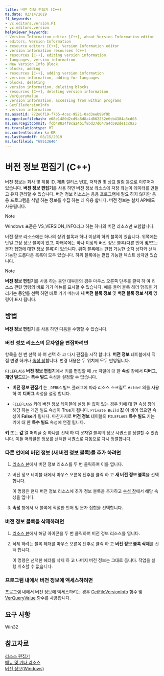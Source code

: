 ```yaml
---
title: 버전 정보 편집기 (C++)
ms.date: 02/14/2019
f1_keywords:
- vc.editors.version.F1
- vc.editors.version
helpviewer_keywords:
- Version Information editor [C++], about Version Information editor
- editors, Version Information
- resource editors [C++], Version Information editor
- version information resources [C++]
- resources [C++], editing version information
- languages, version information
- New Version Info Block
- blocks, adding
- resources [C++], adding version information
- version information, adding for languages
- blocks, deleting
- version information, deleting blocks
- resources [C++], deleting version information
- VerQueryValue
- version information, accessing from within programs
- GetFileVersionInfo
- version information
ms.assetid: 772e6f19-f765-4cec-9521-0ad3eeb99f9b
ms.openlocfilehash: e68e1480d2cd9a8d8a4d862252e6eb4384a5cd68
ms.sourcegitcommit: fcb48824f9ca24b1f8bd37d647a4d592de1cc925
ms.translationtype: MT
ms.contentlocale: ko-KR
ms.lasthandoff: 08/15/2019
ms.locfileid: "69513646"
---
```

# <a name="version-information-editor-c"></a>버전 정보 편집기 (C++)

버전 정보는 회사 및 제품 ID, 제품 릴리스 번호, 저작권 및 상표 알림 등으로 이루어져 있습니다. **버전 정보 편집기**를 사용 하면 버전 정보 리소스에 저장 되는이 데이터를 만들고 유지 관리할 수 있습니다. 버전 정보 리소스는 응용 프로그램에 필요 하지 않지만 응용 프로그램을 식별 하는 정보를 수집 하는 데 유용 합니다. 버전 정보는 설치 API에도 사용됩니다.

> [!NOTE]
> Windows 표준은 VS_VERSION_INFO라고 하는 하나의 버전 리소스만 포함합니다.

버전 정보 리소스에는 하나의 상위 블록과 하나 이상의 하위 블록이 있습니다. 위쪽에는 단일 고정 정보 블록이 있고, 아래쪽에는 하나 이상의 버전 정보 블록(다른 언어 및/또는 문자 집합에 대한 정보 블록)이 있습니다. 위쪽 블록에는 편집 가능한 숫자 상자와 선택 가능한 드롭다운 목록이 모두 있습니다. 하위 블록에는 편집 가능한 텍스트 상자만 있습니다.

> [!NOTE]
> **버전 정보 편집기**를 사용 하는 동안 대부분의 경우 마우스 오른쪽 단추를 클릭 하 여 리소스 관련 명령의 바로 가기 메뉴를 표시할 수 있습니다. 예를 들어 블록 헤더 항목을 가리키는 동안를 선택 하면 바로 가기 메뉴에 **새 버전 블록 정보** 및 **버전 블록 정보 삭제** 명령이 표시 됩니다.

## <a name="how-to"></a>방법

**버전 정보 편집기** 를 사용 하면 다음을 수행할 수 있습니다.

### <a name="to-edit-a-string-in-a-version-information-resource"></a>버전 정보 리소스의 문자열을 편집하려면

항목을 한 번 선택 하 여 선택 하 고 다시 편집을 시작 합니다. **버전 정보** 테이블에서 직접 변경 하거나 [속성 창](/visualstudio/ide/reference/properties-window)합니다. 변경 내용은 두 위치에 모두 반영됩니다.

`FILEFLAGS` **버전 정보 편집기**에서 키를 편집할 때 .rc 파일에 대 한 **속성** 창에서 **디버그**, **개인 빌드**또는 **특수 빌드** 속성을 설정할 수 없습니다.

   - **버전 정보 편집기** 는 `_DEBUG` 빌드 플래그에 따라 리소스 스크립트 `#ifdef` 의를 사용 하 여 **디버그** 속성을 설정 합니다.

  - `FILEFLAGS` 키에 버전 정보 테이블에 설정 된 값이 있는 경우 키에 대 한 속성 창에 해당 하는 개인 빌드 속성이 True가 됩니다. `Private Build` **값** 이 비어 있으면 속성이 **False**가 됩니다. 마찬가지로 **버전 정보** 테이블의 `FILEFLAGS` **특수 빌드** 키는 키에 대 한 **특수 빌드** 속성에 연결 됩니다.

**키** 또는 **값** 열 머리글 중 하나를 선택 하 여 문자열 블록의 정보 시퀀스를 정렬할 수 있습니다. 이들 머리글은 정보를 선택한 시퀀스로 자동으로 다시 정렬합니다.

### <a name="to-add-version-information-for-another-language-new-version-info-block"></a>다른 언어의 버전 정보 (새 버전 정보 블록)를 추가 하려면

1. [리소스 뷰](how-to-create-a-resource-script-file.md#create-resources)에서 버전 정보 리소스를 두 번 클릭하여 이를 엽니다.

1. 버전 정보 테이블 내에서 마우스 오른쪽 단추를 클릭 하 고 **새 버전 정보 블록**을 선택 합니다.

   이 명령은 현재 버전 정보 리소스에 추가 정보 블록을 추가하고 [속성 창](/visualstudio/ide/reference/properties-window)에서 해당 속성을 엽니다.

1. **속성** 창에서 새 블록에 적절한 언어 및 문자 집합을 선택합니다.

### <a name="to-delete-a-version-information-block"></a>버전 정보 블록을 삭제하려면

1. [리소스 뷰](how-to-create-a-resource-script-file.md#create-resources)에서 해당 아이콘을 두 번 클릭하여 버전 정보 리소스를 엽니다.

1. 삭제 하려는 블록 헤더를 마우스 오른쪽 단추로 클릭 하 고 **버전 정보 블록 삭제**를 선택 합니다.

   이 명령은 선택한 헤더를 삭제 하 고 나머지 버전 정보는 그대로 둡니다. 작업을 실행 취소할 수 없습니다.

### <a name="to-access-version-information-from-within-your-program"></a>프로그램 내에서 버전 정보에 액세스하려면

프로그램 내에서 버전 정보에 액세스하려는 경우 [GetFileVersionInfo](/windows/win32/api/winver/nf-winver-getfileversioninfow) 함수 및 [VerQueryValue](/windows/win32/api/winver/nf-winver-verqueryvaluew) 함수를 사용합니다.

## <a name="requirements"></a>요구 사항

Win32

## <a name="see-also"></a>참고자료

[리소스 편집기](../windows/resource-editors.md)<br/>
[메뉴 및 기타 리소스](/windows/win32/menurc/resources)<br/>
[버전 정보(Windows)](/windows/win32/menurc/version-information)
